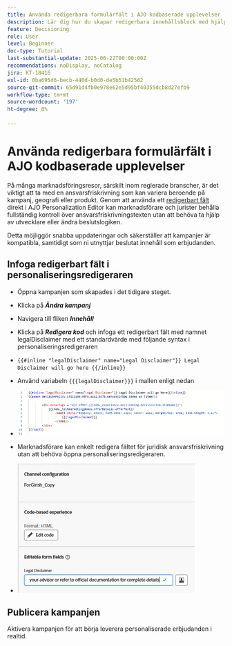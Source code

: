 ```yaml
---
title: Använda redigerbara formulärfält i AJO kodbaserade upplevelser
description: Lär dig hur du skapar redigerbara innehållsblock med hjälp av interna formulärfält i Adobe Journey Optimizer kodbaserade upplevelsemallar som ger marknadsförarna möjlighet att använda dynamiskt, återanvändbart kampanjinnehåll.
feature: Decisioning
role: User
level: Beginner
doc-type: Tutorial
last-substantial-update: 2025-06-22T00:00:00Z
recommendations: noDisplay, noCatalog
jira: KT-18416
exl-id: 0ba695d6-becb-440d-b0d0-de5b51b42562
source-git-commit: 65d91d4fb0e978e62e5d95bf40355dcb8d27efb9
workflow-type: tm+mt
source-wordcount: '197'
ht-degree: 0%

---
```


# Använda redigerbara formulärfält i AJO kodbaserade upplevelser

På många marknadsföringsresor, särskilt inom reglerade branscher, är det viktigt att ta med en ansvarsfriskrivning som kan variera beroende på kampanj, geografi eller produkt. Genom att använda ett [redigerbart fält](https://experienceleague.adobe.com/sv/docs/journey-optimizer-learn/tutorials/channels/code-based-experience-channel/form-fields-in-code-based-experiences) direkt i AJO Personalization Editor kan marknadsförare och jurister behålla fullständig kontroll över ansvarsfriskrivningstexten utan att behöva ta hjälp av utvecklare eller ändra beslutslogiken.

Detta möjliggör snabba uppdateringar och säkerställer att kampanjer är kompatibla, samtidigt som ni utnyttjar beslutat innehåll som erbjudanden.

## Infoga redigerbart fält i personaliseringsredigeraren

- Öppna kampanjen som skapades i det tidigare steget.
- Klicka på _&#x200B;**Ändra kampanj**&#x200B;_
- Navigera till fliken _&#x200B;**Innehåll**&#x200B;_
- Klicka på _&#x200B;**Redigera kod**&#x200B;_ och infoga ett redigerbart fält med namnet legalDisclaimer med ett standardvärde med följande syntax i personaliseringsredigeraren

- `{{#inline "legalDisclaimer" name="Legal Disclaimer"}} Legal Disclaimer will go here {{/inline}}`

- Använd variabeln `{{{legalDisclaimer}}}` i mallen enligt nedan

- ![redigerbara fält](assets/editable-fields.png)

- Marknadsförare kan enkelt redigera fältet för juridisk ansvarsfriskrivning utan att behöva öppna personaliseringsredigeraren.
- ![editable-field-marketer](assets/editable-field-marketer-view.png)



## Publicera kampanjen

Aktivera kampanjen för att börja leverera personaliserade erbjudanden i realtid.
